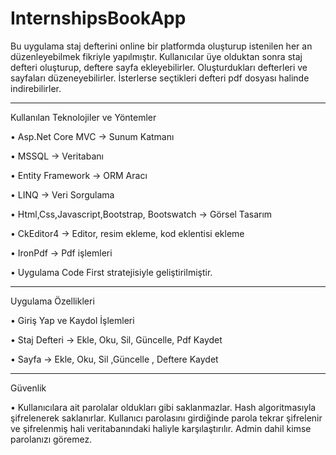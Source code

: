 # InternshipsBookApp
Bu uygulama staj defterini online bir platformda oluşturup istenilen her an düzenleyebilmek fikriyle yapılmıştır. Kullanıcılar üye olduktan sonra staj defteri oluşturup, deftere sayfa ekleyebilirler. Oluşturdukları defterleri ve sayfaları düzeneyebilirler. İsterlerse seçtikleri defteri pdf dosyası halinde indirebilirler.

----------------------------------------------------------------------------------------------------

Kullanılan Teknolojiler ve Yöntemler

•	Asp.Net Core MVC -> Sunum Katmanı

•	MSSQL -> Veritabanı

•	Entity Framework  -> ORM Aracı

•	LINQ -> Veri Sorgulama

•	Html,Css,Javascript,Bootstrap, Bootswatch -> Görsel Tasarım 

•	CkEditor4 -> Editor, resim ekleme, kod eklentisi ekleme

•	IronPdf -> Pdf işlemleri

•	Uygulama Code First stratejisiyle geliştirilmiştir.

----------------------------------------------------------------------------------------------------


Uygulama Özellikleri

•	Giriş Yap ve Kaydol İşlemleri

•	Staj Defteri -> Ekle, Oku, Sil, Güncelle, Pdf Kaydet

•	Sayfa -> Ekle, Oku, Sil ,Güncelle , Deftere Kaydet

----------------------------------------------------------------------------------------------------

Güvenlik

•	Kullanıcılara ait parolalar oldukları gibi saklanmazlar. Hash algoritmasıyla şifrelenerek saklanırlar. Kullanıcı parolasını girdiğinde parola  tekrar şifrelenir ve şifrelenmiş hali veritabanındaki haliyle karşılaştırılır. Admin dahil kimse parolanızı göremez.
